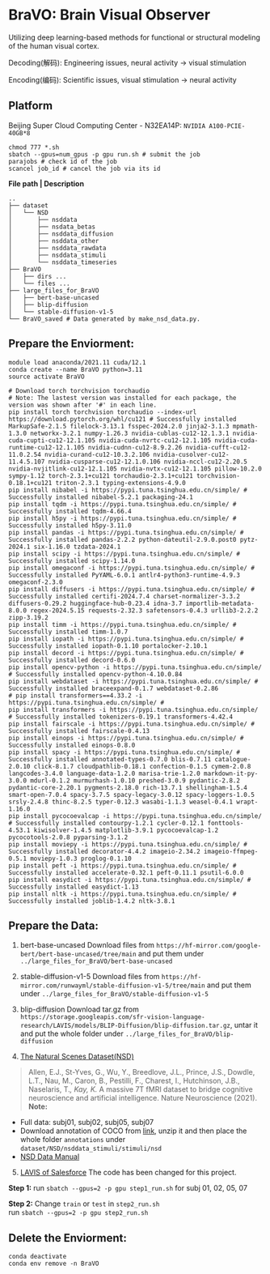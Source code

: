 # BraVO: Brain Visual Observer
Utilizing deep learning-based methods for functional or structural modeling of the human visual cortex.

Decoding(解码): Engineering issues, neural activity $\rightarrow$ visual stimulation 

Encoding(编码): Scientific issues, visual stimulation $\rightarrow$ neural activity

## Platform
Beijing Super Cloud Computing Center - N32EA14P: `NVIDIA A100-PCIE-40GB*8`
``` shell
chmod 777 *.sh
sbatch --gpus=num_gpus -p gpu run.sh # submit the job
parajobs # check id of the job
scancel job_id # cancel the job via its id
```

**File path | Description**
``` shell
..
├── dataset
│   └── NSD
│       ├── nsddata
│       ├── nsdata_betas
│       ├── nsddata_diffusion
│       ├── nsddata_other
│       ├── nsddata_rawdata
│       ├── nsddata_stimuli
│       └── nsddata_timeseries
├── BraVO
│   ├── dirs ...
│   └── files ...
├── large_files_for_BraVO 
│   ├── bert-base-uncased
│   ├── blip-diffusion
│   └── stable-diffusion-v1-5
└── BraVO_saved # Data generated by make_nsd_data.py.
```

## Prepare the Enviorment:
``` shell
module load anaconda/2021.11 cuda/12.1
conda create --name BraVO python=3.11
source activate BraVO

# Download torch torchvision torchaudio
# Note: The lastest version was installed for each package, the version was shown after '#' in each line.
pip install torch torchvision torchaudio --index-url https://download.pytorch.org/whl/cu121 # Successfully installed MarkupSafe-2.1.5 filelock-3.13.1 fsspec-2024.2.0 jinja2-3.1.3 mpmath-1.3.0 networkx-3.2.1 numpy-1.26.3 nvidia-cublas-cu12-12.1.3.1 nvidia-cuda-cupti-cu12-12.1.105 nvidia-cuda-nvrtc-cu12-12.1.105 nvidia-cuda-runtime-cu12-12.1.105 nvidia-cudnn-cu12-8.9.2.26 nvidia-cufft-cu12-11.0.2.54 nvidia-curand-cu12-10.3.2.106 nvidia-cusolver-cu12-11.4.5.107 nvidia-cusparse-cu12-12.1.0.106 nvidia-nccl-cu12-2.20.5 nvidia-nvjitlink-cu12-12.1.105 nvidia-nvtx-cu12-12.1.105 pillow-10.2.0 sympy-1.12 torch-2.3.1+cu121 torchaudio-2.3.1+cu121 torchvision-0.18.1+cu121 triton-2.3.1 typing-extensions-4.9.0
pip install nibabel -i https://pypi.tuna.tsinghua.edu.cn/simple/ # Successfully installed nibabel-5.2.1 packaging-24.1
pip install tqdm -i https://pypi.tuna.tsinghua.edu.cn/simple/ # Successfully installed tqdm-4.66.4
pip install h5py -i https://pypi.tuna.tsinghua.edu.cn/simple/ # Successfully installed h5py-3.11.0
pip install pandas -i https://pypi.tuna.tsinghua.edu.cn/simple/ # Successfully installed pandas-2.2.2 python-dateutil-2.9.0.post0 pytz-2024.1 six-1.16.0 tzdata-2024.1
pip install scipy -i https://pypi.tuna.tsinghua.edu.cn/simple/ # Successfully installed scipy-1.14.0
pip install omegaconf -i https://pypi.tuna.tsinghua.edu.cn/simple/ # Successfully installed PyYAML-6.0.1 antlr4-python3-runtime-4.9.3 omegaconf-2.3.0
pip install diffusers -i https://pypi.tuna.tsinghua.edu.cn/simple/ # Successfully installed certifi-2024.7.4 charset-normalizer-3.3.2 diffusers-0.29.2 huggingface-hub-0.23.4 idna-3.7 importlib-metadata-8.0.0 regex-2024.5.15 requests-2.32.3 safetensors-0.4.3 urllib3-2.2.2 zipp-3.19.2
pip install timm -i https://pypi.tuna.tsinghua.edu.cn/simple/ # Successfully installed timm-1.0.7
pip install iopath -i https://pypi.tuna.tsinghua.edu.cn/simple/ # Successfully installed iopath-0.1.10 portalocker-2.10.1
pip install decord -i https://pypi.tuna.tsinghua.edu.cn/simple/ # Successfully installed decord-0.6.0
pip install opencv-python -i https://pypi.tuna.tsinghua.edu.cn/simple/ # Successfully installed opencv-python-4.10.0.84
pip install webdataset -i https://pypi.tuna.tsinghua.edu.cn/simple/ # Successfully installed braceexpand-0.1.7 webdataset-0.2.86
# pip install transformers==4.33.2 -i https://pypi.tuna.tsinghua.edu.cn/simple/ # 
pip install transformers -i https://pypi.tuna.tsinghua.edu.cn/simple/ # Successfully installed tokenizers-0.19.1 transformers-4.42.4
pip install fairscale -i https://pypi.tuna.tsinghua.edu.cn/simple/ # Successfully installed fairscale-0.4.13
pip install einops -i https://pypi.tuna.tsinghua.edu.cn/simple/ # Successfully installed einops-0.8.0
pip install spacy -i https://pypi.tuna.tsinghua.edu.cn/simple/ # Successfully installed annotated-types-0.7.0 blis-0.7.11 catalogue-2.0.10 click-8.1.7 cloudpathlib-0.18.1 confection-0.1.5 cymem-2.0.8 langcodes-3.4.0 language-data-1.2.0 marisa-trie-1.2.0 markdown-it-py-3.0.0 mdurl-0.1.2 murmurhash-1.0.10 preshed-3.0.9 pydantic-2.8.2 pydantic-core-2.20.1 pygments-2.18.0 rich-13.7.1 shellingham-1.5.4 smart-open-7.0.4 spacy-3.7.5 spacy-legacy-3.0.12 spacy-loggers-1.0.5 srsly-2.4.8 thinc-8.2.5 typer-0.12.3 wasabi-1.1.3 weasel-0.4.1 wrapt-1.16.0
pip install pycocoevalcap -i https://pypi.tuna.tsinghua.edu.cn/simple/ # Successfully installed contourpy-1.2.1 cycler-0.12.1 fonttools-4.53.1 kiwisolver-1.4.5 matplotlib-3.9.1 pycocoevalcap-1.2 pycocotools-2.0.8 pyparsing-3.1.2
pip install moviepy -i https://pypi.tuna.tsinghua.edu.cn/simple/ # Successfully installed decorator-4.4.2 imageio-2.34.2 imageio-ffmpeg-0.5.1 moviepy-1.0.3 proglog-0.1.10
pip install peft -i https://pypi.tuna.tsinghua.edu.cn/simple/ # Successfully installed accelerate-0.32.1 peft-0.11.1 psutil-6.0.0
pip install easydict -i https://pypi.tuna.tsinghua.edu.cn/simple/ # Successfully installed easydict-1.13
pip install nltk -i https://pypi.tuna.tsinghua.edu.cn/simple/ # Successfully installed joblib-1.4.2 nltk-3.8.1
```

## Prepare the Data:
1. bert-base-uncased
Download files from `https://hf-mirror.com/google-bert/bert-base-uncased/tree/main` and put them under `../large_files_for_BraVO/bert-base-uncased` <br>

2. stable-diffusion-v1-5
Download files from `https://hf-mirror.com/runwayml/stable-diffusion-v1-5/tree/main` and put them under `../large_files_for_BraVO/stable-diffusion-v1-5` <br>

3. blip-diffusion
Download tar.gz from `https://storage.googleapis.com/sfr-vision-language-research/LAVIS/models/BLIP-Diffusion/blip-diffusion.tar.gz`, untar it and put the whole folder under `../large_files_for_BraVO/blip-diffusion`  <br>

4. [The Natural Scenes Dataset(NSD)](https://naturalscenesdataset.org/)
> Allen, E.J., St-Yves, G., Wu, Y., Breedlove, J.L., Prince, J.S., Dowdle, L.T., Nau, M., Caron, B., Pestilli, F., Charest, I., Hutchinson, J.B., Naselaris, T.*, Kay, K.* A massive 7T fMRI dataset to bridge cognitive neuroscience and artificial intelligence. Nature Neuroscience (2021).
**Note:**
- Full data: subj01, subj02, subj05, subj07
- Download annotation of COCO from [link](http://images.cocodataset.org/annotations/annotations_trainval2017.zip), unzip it and then place the whole folder `annotations` under `dataset/NSD/nsddata_stimuli/stimuli/nsd`
- [NSD Data Manual](https://cvnlab.slite.page/p/CT9Fwl4_hc/NSD-Data-Manual)

5. [LAVIS of Salesforce](https://github.com/salesforce/LAVIS)
The code has been changed for this project.

**Step 1:**
run `sbatch --gpus=2 -p gpu step1_run.sh`  for subj 01, 02, 05, 07

**Step 2:**
Change `train` or `test` in `step2_run.sh`  <br>
run `sbatch --gpus=2 -p gpu step2_run.sh`

## Delete the Enviorment:
``` shell
conda deactivate
conda env remove -n BraVO
```